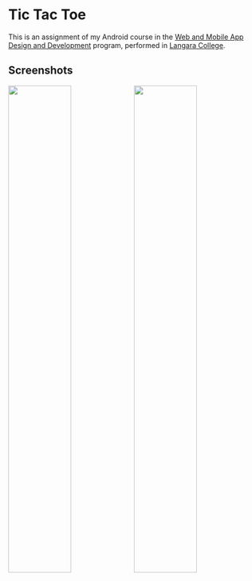 # Tic Tac Toe

This is an assignment of my Android course in the [Web and Mobile App Design and Development](http://langara.ca/programs-and-courses/programs/web-and-mobile-app/index.html) program, performed in [Langara College](http://langara.bc.ca).

## Screenshots

<img src="https://raw.github.com/leonardofaria/tictactoe-android/master/screenshot1.png" width="50%"><img src="https://raw.github.com/leonardofaria/tictactoe-android/master/screenshot2.png" width="50%">